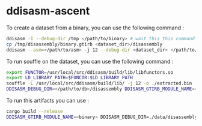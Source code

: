
# ddisasm-ascent

To create a dataset from a binary, you can use the following command :
```bash
ddisasm -I --debug-dir /tmp </path/to/binary> # wait this this command to finish or throw an error
cp /tmp/disassembly/binary.gtirb <dataset_dir>/disassembly
ddisasm --asm=</path/to/asm> -j 12 --debug-dir <dataset_dir> </path/to/binary>
```

To run souffle on the dataset, you can use the following command :
```bash
export FUNCTOR=/usr/local/src/ddisasm/build/lib/libfunctors.so
export LD_LIBRARY_PATH=$FUNCOR:$LD_LIBRARY_PATH
souffle -L /usr/local/src/ddisasm/build/lib/ -j 12 -o ./extracted.bin ./ddisasm.dl
DDISASM_DEBUG_DIR=</path/to/db>/disassembly DDISASM_GTIRB_MODULE_NAME=<binary> /usr/bin/time -v ./extracted.bin -j 16  -F </path/to/db>/disassembly -D </path/to/result>
```

To run this artifacts you can use :
```bash
cargo build --release
DDISASM_GTIRB_MODULE_NAME=<binary> DDISASM_DEBUG_DIR=./data/disassembly/ LD_LIBRARY_PATH=/usr/local/src/ddisasm/build/lib:$LD_LIBRARY_PATH ./target/release/ddisasm-ascent ./data </path/to/binary>
```

